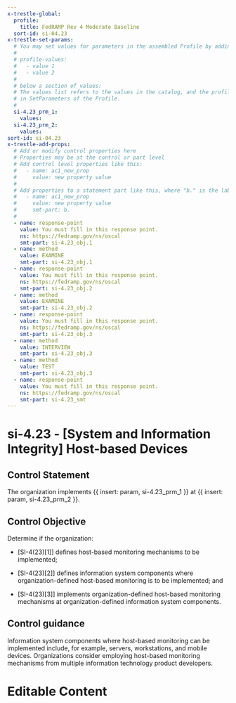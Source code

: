 ```yaml
---
x-trestle-global:
  profile:
    title: FedRAMP Rev 4 Moderate Baseline
  sort-id: si-04.23
x-trestle-set-params:
  # You may set values for parameters in the assembled Profile by adding
  #
  # profile-values:
  #   - value 1
  #   - value 2
  #
  # below a section of values:
  # The values list refers to the values in the catalog, and the profile-values represent values
  # in SetParameters of the Profile.
  #
  si-4.23_prm_1:
    values:
  si-4.23_prm_2:
    values:
sort-id: si-04.23
x-trestle-add-props:
  # Add or modify control properties here
  # Properties may be at the control or part level
  # Add control level properties like this:
  #   - name: ac1_new_prop
  #     value: new property value
  #
  # Add properties to a statement part like this, where "b." is the label of the target statement part
  #   - name: ac1_new_prop
  #     value: new property value
  #     smt-part: b.
  #
  - name: response-point
    value: You must fill in this response point.
    ns: https://fedramp.gov/ns/oscal
    smt-part: si-4.23_obj.1
  - name: method
    value: EXAMINE
    smt-part: si-4.23_obj.1
  - name: response-point
    value: You must fill in this response point.
    ns: https://fedramp.gov/ns/oscal
    smt-part: si-4.23_obj.2
  - name: method
    value: EXAMINE
    smt-part: si-4.23_obj.2
  - name: response-point
    value: You must fill in this response point.
    ns: https://fedramp.gov/ns/oscal
    smt-part: si-4.23_obj.3
  - name: method
    value: INTERVIEW
    smt-part: si-4.23_obj.3
  - name: method
    value: TEST
    smt-part: si-4.23_obj.3
  - name: response-point
    value: You must fill in this response point.
    ns: https://fedramp.gov/ns/oscal
    smt-part: si-4.23_smt
---
```


# si-4.23 - \[System and Information Integrity\] Host-based Devices

## Control Statement

The organization implements {{ insert: param, si-4.23_prm_1 }} at {{ insert: param, si-4.23_prm_2 }}.

## Control Objective

Determine if the organization:

- \[SI-4(23)[1]\] defines host-based monitoring mechanisms to be implemented;

- \[SI-4(23)[2]\] defines information system components where organization-defined host-based monitoring is to be implemented; and

- \[SI-4(23)[3]\] implements organization-defined host-based monitoring mechanisms at organization-defined information system components.

## Control guidance

Information system components where host-based monitoring can be implemented include, for example, servers, workstations, and mobile devices. Organizations consider employing host-based monitoring mechanisms from multiple information technology product developers.

# Editable Content

<!-- Make additions and edits below -->
<!-- The above represents the contents of the control as received by the profile, prior to additions. -->
<!-- If the profile makes additions to the control, they will appear below. -->
<!-- The above markdown may not be edited but you may edit the content below, and/or introduce new additions to be made by the profile. -->
<!-- If there is a yaml header at the top, parameter values may be edited. Use --set-parameters to incorporate the changes during assembly. -->
<!-- The content here will then replace what is in the profile for this control, after running profile-assemble. -->
<!-- The added parts in the profile for this control are below.  You may edit them and/or add new ones. -->
<!-- Each addition must have a heading either of the form ## Control my_addition_name -->
<!-- or ## Part a. (where the a. refers to one of the control statement labels.) -->
<!-- "## Control" parts are new parts added after the statement part. -->
<!-- "## Part" parts are new parts added into the top-level statement part with that label. -->
<!-- Subparts may be added with nested hash levels of the form ### My Subpart Name -->
<!-- underneath the parent ## Control or ## Part being added -->
<!-- See https://ibm.github.io/compliance-trestle/tutorials/ssp_profile_catalog_authoring/ssp_profile_catalog_authoring for guidance. -->
